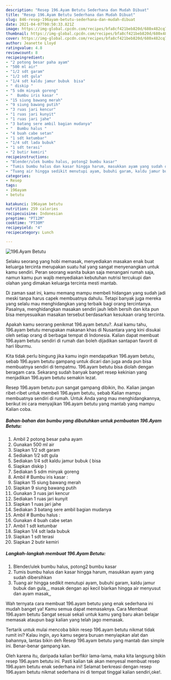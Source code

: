 ```yaml
---
description: "Resep 196.Ayam Betutu Sederhana dan Mudah Dibuat"
title: "Resep 196.Ayam Betutu Sederhana dan Mudah Dibuat"
slug: 846-resep-196ayam-betutu-sederhana-dan-mudah-dibuat
date: 2021-04-07T00:50:33.821Z
image: https://img-global.cpcdn.com/recipes/bfa8cf421beb820d/680x482cq70/196ayam-betutu-foto-resep-utama.jpg
thumbnail: https://img-global.cpcdn.com/recipes/bfa8cf421beb820d/680x482cq70/196ayam-betutu-foto-resep-utama.jpg
cover: https://img-global.cpcdn.com/recipes/bfa8cf421beb820d/680x482cq70/196ayam-betutu-foto-resep-utama.jpg
author: Jeanette Lloyd
ratingvalue: 4.8
reviewcount: 8
recipeingredient:
- "2 potong besar paha ayam"
- "500 ml air"
- "1/2 sdt garam"
- "1/2 sdt gula"
- "1/4 sdt kaldu jamur bubuk  bisa"
- " diskip "
- "5 sdm minyak goreng"
- "  Bumbu iris kasar "
- "15 siung bawang merah"
- "9 siung bawang putih"
- "3 ruas jari kencur"
- "1 ruas jari kunyit"
- "1 ruas jari jahe"
- "3 batang sere ambil bagian mudanya"
- "  Bumbu halus "
- "4 buah cabe setan"
- "1 sdt ketumbar"
- "1/4 sdt lada bubuk"
- "1 sdt terasi"
- "2 butir kemiri"
recipeinstructions:
- "Blender/ulek bumbu halus, potong2 bumbu kasar"
- "Tumis bumbu halus dan kasar hingga harum, masukkan ayam yang sudah dibersihkan"
- "Tuang air hingga sedikit menutupi ayam, bubuhi garam, kaldu jamur bubuk dan gula,,, masak dengan api kecil biarkan hingga air menyusut dan ayam masak,,"
categories:
- Resep
tags:
- 196ayam
- betutu

katakunci: 196ayam betutu 
nutrition: 259 calories
recipecuisine: Indonesian
preptime: "PT12M"
cooktime: "PT30M"
recipeyield: "4"
recipecategory: Lunch

---
```



![196.Ayam Betutu](https://img-global.cpcdn.com/recipes/bfa8cf421beb820d/680x482cq70/196ayam-betutu-foto-resep-utama.jpg)

Selaku seorang yang hobi memasak, menyediakan masakan enak buat keluarga tercinta merupakan suatu hal yang sangat menyenangkan untuk kamu sendiri. Peran seorang  wanita bukan saja menangani rumah saja, namun kamu pun wajib menyediakan kebutuhan nutrisi tercukupi dan olahan yang dimakan keluarga tercinta mesti mantab.

Di zaman  saat ini, kamu memang mampu membeli hidangan yang sudah jadi meski tanpa harus capek membuatnya dahulu. Tetapi banyak juga mereka yang selalu mau menghidangkan yang terbaik bagi orang tercintanya. Pasalnya, menghidangkan masakan sendiri jauh lebih bersih dan kita pun bisa menyesuaikan masakan tersebut berdasarkan kesukaan orang tercinta. 



Apakah kamu seorang penikmat 196.ayam betutu?. Asal kamu tahu, 196.ayam betutu merupakan makanan khas di Nusantara yang kini disukai oleh setiap orang di berbagai tempat di Indonesia. Kalian dapat membuat 196.ayam betutu sendiri di rumah dan boleh dijadikan santapan favorit di hari liburmu.

Kita tidak perlu bingung jika kamu ingin mendapatkan 196.ayam betutu, sebab 196.ayam betutu gampang untuk dicari dan juga anda pun bisa membuatnya sendiri di tempatmu. 196.ayam betutu bisa diolah dengan beragam cara. Sekarang sudah banyak banget resep kekinian yang menjadikan 196.ayam betutu semakin lezat.

Resep 196.ayam betutu pun sangat gampang dibikin, lho. Kalian jangan ribet-ribet untuk membeli 196.ayam betutu, sebab Kalian mampu membuatnya sendiri di rumah. Untuk Anda yang mau menghidangkannya, berikut ini cara menyajikan 196.ayam betutu yang mantab yang mampu Kalian coba.

<!--inarticleads1-->

##### Bahan-bahan dan bumbu yang dibutuhkan untuk pembuatan 196.Ayam Betutu:

1. Ambil 2 potong besar paha ayam
1. Gunakan 500 ml air
1. Siapkan 1/2 sdt garam
1. Sediakan 1/2 sdt gula
1. Sediakan 1/4 sdt kaldu jamur bubuk ( bisa
1. Siapkan  diskip )
1. Sediakan 5 sdm minyak goreng
1. Ambil  # Bumbu iris kasar :
1. Siapkan 15 siung bawang merah
1. Siapkan 9 siung bawang putih
1. Gunakan 3 ruas jari kencur
1. Sediakan 1 ruas jari kunyit
1. Siapkan 1 ruas jari jahe
1. Sediakan 3 batang sere ambil bagian mudanya
1. Ambil  # Bumbu halus :
1. Gunakan 4 buah cabe setan
1. Ambil 1 sdt ketumbar
1. Siapkan 1/4 sdt lada bubuk
1. Siapkan 1 sdt terasi
1. Siapkan 2 butir kemiri




<!--inarticleads2-->

##### Langkah-langkah membuat 196.Ayam Betutu:

1. Blender/ulek bumbu halus, potong2 bumbu kasar
1. Tumis bumbu halus dan kasar hingga harum, masukkan ayam yang sudah dibersihkan
1. Tuang air hingga sedikit menutupi ayam, bubuhi garam, kaldu jamur bubuk dan gula,,, masak dengan api kecil biarkan hingga air menyusut dan ayam masak,,




Wah ternyata cara membuat 196.ayam betutu yang enak sederhana ini mudah banget ya! Kamu semua dapat memasaknya. Cara Membuat 196.ayam betutu Sangat sesuai sekali untuk kamu yang baru akan belajar memasak ataupun bagi kalian yang telah jago memasak.

Tertarik untuk mulai mencoba bikin resep 196.ayam betutu nikmat tidak rumit ini? Kalau ingin, ayo kamu segera buruan menyiapkan alat dan bahannya, lantas bikin deh Resep 196.ayam betutu yang mantab dan simple ini. Benar-benar gampang kan. 

Oleh karena itu, daripada kalian berfikir lama-lama, maka kita langsung bikin resep 196.ayam betutu ini. Pasti kalian tak akan menyesal membuat resep 196.ayam betutu enak sederhana ini! Selamat berkreasi dengan resep 196.ayam betutu nikmat sederhana ini di tempat tinggal kalian sendiri,oke!.

